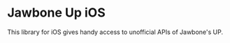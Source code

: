 Jawbone Up iOS
==============

This library for iOS gives handy access to unofficial APIs of Jawbone's UP. 
